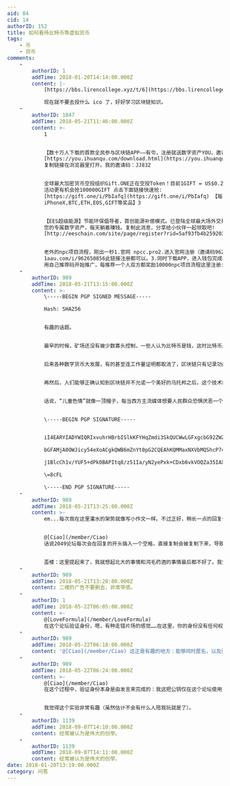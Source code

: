 ```yaml
---
aid: 84
cid: 14
authorID: 152
title: 如何看待比特币等虚拟货币
tags:
    - 币
    - 货币
comments:
    -
        authorID: 1
        addTime: 2018-01-20T14:14:00.000Z
        content: |-
            [https://bbs.lirencollege.xyz/t/6](https://bbs.lirencollege.xyz/t/6)

            现在就不要去投什么 ico 了，好好学习区块链知识。
    -
        authorID: 1047
        addTime: 2018-05-21T11:46:00.000Z
        content: >-
            1


            【数十万人下载的首款全民参与区块链APP——有令，注册就送数字资产YOU，邀请还能再送5000】
            [https://you.ihuanqu.com/download.html](https://you.ihuanqu.com/download.html)
            复制链接在浏览器里打开。我的邀请码：JJ832


            全球最大加密货币空投组织Gift.ONE正在空投Token！目前1GIFT = US$0.2，注册即送100GIFT 参加
            活动更有机会抢100000GIFT 点击下面链接快速抢:
            [https://gift.one/i/PbIafq](https://gift.one/i/PbIafq) 【每天还有机会抽
            iPhoneX,BTC,ETH,EOS,GIFT等奖品】3


            【EES超级能源】节能环保倡导者，首创能源补偿模式。已登陆全球最大场外交易平台OTCBTC，挖掘出
            您的专属数字资产，每天躺着赚钱。复制此消息，分享给小伙伴一起领取吧!
            [http://eeschain.com/site/page/register?rid=5af93fb4b25920327b3844b04](http://eeschain.com/site/page/register?rid=5af93fb4b25920327b3844b04)


            老外的npc项目流程，刚出一秒1.官网 npcc.pro2.进入官网注册（邀请码962650856）或点
            1aau.com/i/962650856此链接注册都可以。3.同时下载APP，进入钱包完成社区认证。4.注册成功后可
            用自己推荐码开始推广，每推荐一个人双方都奖励10000npc项目流程这里注册:1aau.com/i/962650856NPC已经上新加坡交易所，剧官方说明，初始价不低于0.2元每个
    -
        authorID: 989
        addTime: 2018-05-21T13:15:00.000Z
        content: >-
            \-----BEGIN PGP SIGNED MESSAGE-----  

            Hash: SHA256


            有趣的话题。


            最早的时候，矿场还没有被少数寡头控制，一些人认为比特币是钱，这时比特币是一种比较原始的货币，类似于金银。


            后来各种数字货币大发展，有的甚至连工作量证明都取消了，区块链只有记录功能。这个时候，数字货币更像是一种金融产品，本质是玩钱。所以我觉得各种企业疯狂ICO，大家还真的跟进，然后企业股票大涨，是非常荒谬的。大家都知道缺乏监管的金融产品的风险，但是对数字货币却并没有多大戒心，可能是贪念作祟，也可能是认知不足。


            再然后，人们能够正确认知到区块链并不允诺一个美好的乌托邦之后，这个技术就可以用在一些“正道”上，比如电子支付。基本能做到公开透明，比起支付宝这样的东西，还是好上一点（嘛，性能问题随协议而异）。当然，也可以拿来发布一些敏感信息，比如公开信或是儿童色情地址什么的。


            话说，“儿童色情”就像一顶帽子，每当西方主流媒体想要人民群众恐惧厌恶一个人或什么东西，就会拿出来给它扣上，比如数字货币。有点像我国的“嫖娼”。


            \-----BEGIN PGP SIGNATURE-----


            iI4EARYIADYWIQRIxvuhrHBrbISlkKFYHqZmdi3SkQUCWwLGFxgcbG92ZWZvcm11  

            bGFAMjA0OWJicy54eXoACgkQWB6mZnYt0pG2CQEAhKQMMaxNXVbMQShcP74YT3fN  

            j1BlcCh1v/YUF5+dPk0BAPItq8/z51Ia/yN2yePxk+CDxb6vkVOQZa35IAXMS6oB  

            \=8cFL  

            \-----END PGP SIGNATURE-----
    -
        authorID: 989
        addTime: 2018-05-21T13:25:00.000Z
        content: >-
            em...每次我在这里灌水的架势就像写小作文一样。不过正好，稍长一点的回复值得拿来做数字签名。


            @[Ciao](/member/Ciao)
            话说2049论坛每次会在回复的开头插入一个空格，直接复制会被复制下来，导致我做PGP签名验证的时候找不到签名头，能不能赏脸折腾一下（如果没空就算了）


            歪楼：这里提起来了，我就想起北大的事情和鸿毛药酒的事情最后都不好了。我觉得真是太糟了。
    -
        authorID: 989
        addTime: 2018-05-21T13:28:00.000Z
        content: 二楼的广告不要删去，非常带感。
    -
        authorID: 1
        addTime: 2018-05-22T06:05:00.000Z
        content: >-
            @[LoveFormula](/member/LoveFormula)
            在这个论坛验证身份，嗯，有种走错片场的感觉……在这里，你的身份没有任何权威效果，发言才是关键。
    -
        authorID: 989
        addTime: 2018-05-22T06:18:00.000Z
        content: '@[Ciao](/member/Ciao) 这正是有趣的地方：能够同时匿名，以及验证身份。'
    -
        authorID: 989
        addTime: 2018-05-22T06:24:00.000Z
        content: >-
            @[Ciao](/member/Ciao)
            在这个过程中，验证身份本身是由发言来完成的：我这把公钥仅在这个论坛使用，其他地方也无从查证。由它做的数字签名本来不具有任何有效性，其的有效性是通过发言形成的“信任”累积而形成的。


            我觉得这个实验非常有趣（虽然估计不会有什么人陪我玩就是了）。
    -
        authorID: 1139
        addTime: 2018-09-07T14:10:00.000Z
        content: 经常被认为是伟大的创举。
    -
        authorID: 1139
        addTime: 2018-09-07T14:11:00.000Z
        content: 经常被认为是伟大的创举。
date: 2018-01-20T13:19:00.000Z
category: 问答
---
```



